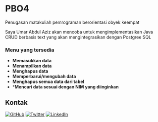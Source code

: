 # PBO4
Penugasan matakuliah pemrograman berorientasi obyek keempat

Saya Umar Abdul Aziz akan mencoba untuk mengimplementasikan Java CRUD berbasis text yang akan mengintegrasikan dengan Postgree SQL


### **Menu yang tersedia**

* **Memasukkan data** 
* **Menampilkan data**
* **Menghapus data** 
* **Memperbarui/mengubah data**
* **Menghapus semua data dari tabel**
* ***Mencari data sesuai dengan NIM yang diinginkan**

  
## Kontak

[![GitHub](https://your-repository/github-icon.png)](https://github.com/your-username)
[![Twitter](https://your-repository/twitter-icon.png)](https://twitter.com/your-username)
[![LinkedIn](https://your-repository/linkedin-icon.png)](https://www.linkedin.com/in/your-username)
